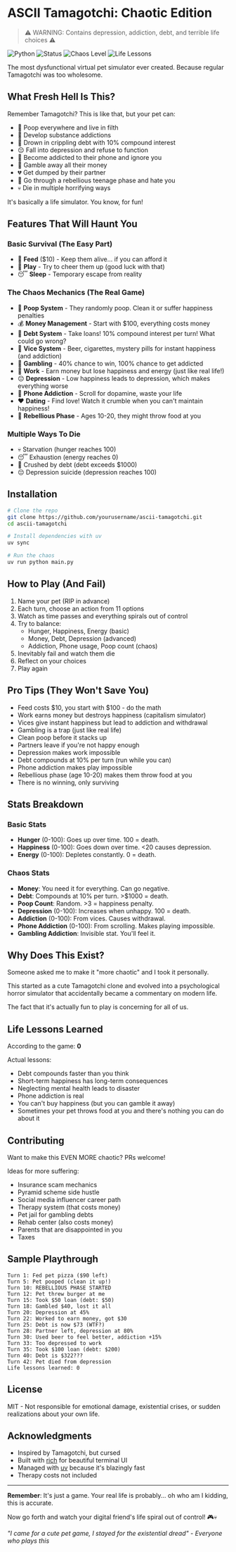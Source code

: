 # ASCII Tamagotchi: Chaotic Edition

> ⚠️ WARNING: Contains depression, addiction, debt, and terrible life choices ⚠️

![Python](https://img.shields.io/badge/python-3.12+-blue.svg)
![Status](https://img.shields.io/badge/status-unhinged-red.svg)
![Chaos Level](https://img.shields.io/badge/chaos%20level-MAXIMUM-ff0000.svg)
![Life Lessons](https://img.shields.io/badge/life%20lessons-0-lightgrey.svg)

The most dysfunctional virtual pet simulator ever created. Because regular Tamagotchi was too wholesome.

## What Fresh Hell Is This?

Remember Tamagotchi? This is like that, but your pet can:
- 💩 Poop everywhere and live in filth
- 🍺 Develop substance addictions
- 💸 Drown in crippling debt with 10% compound interest
- 😔 Fall into depression and refuse to function
- 📱 Become addicted to their phone and ignore you
- 🎰 Gamble away all their money
- 💔 Get dumped by their partner
- 🤬 Go through a rebellious teenage phase and hate you
- 💀 Die in multiple horrifying ways

It's basically a life simulator. You know, for fun!

## Features That Will Haunt You

### Basic Survival (The Easy Part)
- 🍕 **Feed** ($10) - Keep them alive... if you can afford it
- 🎾 **Play** - Try to cheer them up (good luck with that)
- 😴 **Sleep** - Temporary escape from reality

### The Chaos Mechanics (The Real Game)
- 💩 **Poop System** - They randomly poop. Clean it or suffer happiness penalties
- 💰 **Money Management** - Start with $100, everything costs money
- 💸 **Debt System** - Take loans! 10% compound interest per turn! What could go wrong?
- 🍺 **Vice System** - Beer, cigarettes, mystery pills for instant happiness (and addiction)
- 🎰 **Gambling** - 40% chance to win, 100% chance to get addicted
- 💼 **Work** - Earn money but lose happiness and energy (just like real life!)
- 😔 **Depression** - Low happiness leads to depression, which makes everything worse
- 📱 **Phone Addiction** - Scroll for dopamine, waste your life
- ❤️ **Dating** - Find love! Watch it crumble when you can't maintain happiness!
- 🤬 **Rebellious Phase** - Ages 10-20, they might throw food at you

### Multiple Ways To Die
- 💀 Starvation (hunger reaches 100)
- 😴 Exhaustion (energy reaches 0)
- 💸 Crushed by debt (debt exceeds $1000)
- 😔 Depression suicide (depression reaches 100)

## Installation

```bash
# Clone the repo
git clone https://github.com/yourusername/ascii-tamagotchi.git
cd ascii-tamagotchi

# Install dependencies with uv
uv sync

# Run the chaos
uv run python main.py
```

## How to Play (And Fail)

1. Name your pet (RIP in advance)
2. Each turn, choose an action from 11 options
3. Watch as time passes and everything spirals out of control
4. Try to balance:
   - Hunger, Happiness, Energy (basic)
   - Money, Debt, Depression (advanced)
   - Addiction, Phone usage, Poop count (chaos)
5. Inevitably fail and watch them die
6. Reflect on your choices
7. Play again

## Pro Tips (They Won't Save You)

- Feed costs $10, you start with $100 - do the math
- Work earns money but destroys happiness (capitalism simulator)
- Vices give instant happiness but lead to addiction and withdrawal
- Gambling is a trap (just like real life)
- Clean poop before it stacks up
- Partners leave if you're not happy enough
- Depression makes work impossible
- Debt compounds at 10% per turn (run while you can)
- Phone addiction makes play impossible
- Rebellious phase (age 10-20) makes them throw food at you
- There is no winning, only surviving

## Stats Breakdown

### Basic Stats
- **Hunger** (0-100): Goes up over time. 100 = death.
- **Happiness** (0-100): Goes down over time. <20 causes depression.
- **Energy** (0-100): Depletes constantly. 0 = death.

### Chaos Stats
- **Money**: You need it for everything. Can go negative.
- **Debt**: Compounds at 10% per turn. >$1000 = death.
- **Poop Count**: Random. >3 = happiness penalty.
- **Depression** (0-100): Increases when unhappy. 100 = death.
- **Addiction** (0-100): From vices. Causes withdrawal.
- **Phone Addiction** (0-100): From scrolling. Makes playing impossible.
- **Gambling Addiction**: Invisible stat. You'll feel it.

## Why Does This Exist?

Someone asked me to make it "more chaotic" and I took it personally.

This started as a cute Tamagotchi clone and evolved into a psychological horror simulator that accidentally became a commentary on modern life.

The fact that it's actually fun to play is concerning for all of us.

## Life Lessons Learned

According to the game: **0**

Actual lessons:
- Debt compounds faster than you think
- Short-term happiness has long-term consequences
- Neglecting mental health leads to disaster
- Phone addiction is real
- You can't buy happiness (but you can gamble it away)
- Sometimes your pet throws food at you and there's nothing you can do about it

## Contributing

Want to make this EVEN MORE chaotic? PRs welcome!

Ideas for more suffering:
- Insurance scam mechanics
- Pyramid scheme side hustle
- Social media influencer career path
- Therapy system (that costs money)
- Pet jail for gambling debts
- Rehab center (also costs money)
- Parents that are disappointed in you
- Taxes

## Sample Playthrough

```
Turn 1: Fed pet pizza ($90 left)
Turn 5: Pet pooped (clean it up!)
Turn 10: REBELLIOUS PHASE STARTED
Turn 12: Pet threw burger at me
Turn 15: Took $50 loan (debt: $50)
Turn 18: Gambled $40, lost it all
Turn 20: Depression at 45%
Turn 22: Worked to earn money, got $30
Turn 25: Debt is now $73 (WTF?)
Turn 28: Partner left, depression at 80%
Turn 30: Used beer to feel better, addiction +15%
Turn 33: Too depressed to work
Turn 35: Took $100 loan (debt: $200)
Turn 40: Debt is $322???
Turn 42: Pet died from depression
Life lessons learned: 0
```

## License

MIT - Not responsible for emotional damage, existential crises, or sudden realizations about your own life.

## Acknowledgments

- Inspired by Tamagotchi, but cursed
- Built with [rich](https://github.com/Textualize/rich) for beautiful terminal UI
- Managed with [uv](https://github.com/astral-sh/uv) because it's blazingly fast
- Therapy costs not included

---

**Remember**: It's just a game. Your real life is probably... oh who am I kidding, this is accurate.

Now go forth and watch your digital friend's life spiral out of control! 🎮💀

*"I came for a cute pet game, I stayed for the existential dread" - Everyone who plays this*
